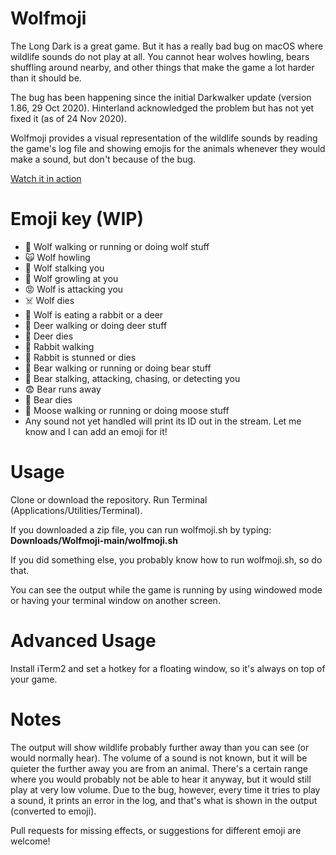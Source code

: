 # Wolfmoji
The Long Dark is a great game. But it has a really bad bug on macOS where wildlife sounds do not play at all. You cannot hear wolves howling, bears shuffling around nearby, and other things that make the game a lot harder than it should be.

The bug has been happening since the initial Darkwalker update (version 1.86, 29 Oct 2020). Hinterland acknowledged the problem but has not yet fixed it (as of 24 Nov 2020).

Wolfmoji provides a visual representation of the wildlife sounds by reading the game's log file and showing emojis for the animals whenever they would make a sound, but don't because of the bug.

[Watch it in action](https://youtu.be/0YHAjnvdTAg "I ruined an ear wrap just for you!")

# Emoji key (WIP)

- 🐺 Wolf walking or running or doing wolf stuff
- 🙀 Wolf howling
- 🤡 Wolf stalking you
- 🤬 Wolf growling at you
- 😡 Wolf is attacking you
- ☠️ Wolf dies
- 🍴 Wolf is eating a rabbit or a deer
- 🦌 Deer walking or doing deer stuff
- 🥩 Deer dies
- 🐇 Rabbit walking
- 💩 Rabbit is stunned or dies
- 🐻 Bear walking or running or doing bear stuff
- 🧸 Bear stalking, attacking, chasing, or detecting you
- 😨 Bear runs away
- 🥶 Bear dies
- 🦄 Moose walking or running or doing moose stuff
- Any sound not yet handled will print its ID out in the stream. Let me know and I can add an emoji for it!

# Usage 
Clone or download the repository. Run Terminal (Applications/Utilities/Terminal). 

If you downloaded a zip file, you can run wolfmoji.sh by typing:
**Downloads/Wolfmoji-main/wolfmoji.sh**

If you did something else, you probably know how to run wolfmoji.sh, so do that.

You can see the output while the game is running by using windowed mode or having your terminal window on another screen.

# Advanced Usage
Install iTerm2 and set a hotkey for a floating window, so it's always on top of your game.

# Notes
The output will show wildlife probably further away than you can see (or would normally hear). The volume of a sound is not known, but it will be quieter the further away you are from an animal. There's a certain range where you would probably not be able to hear it anyway, but it would still play at very low volume. Due to the bug, however, every time it tries to play a sound, it prints an error in the log, and that's what is shown in the output (converted to emoji).

Pull requests for missing effects, or suggestions for different emoji are welcome!
